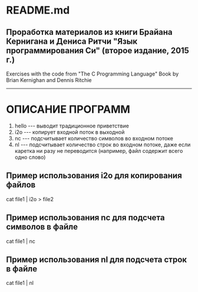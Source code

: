 # README.md
Проработка материалов из книги Брайана Кернигана и Дениса Ритчи
"Язык программирования Си" (второе издание, 2015 г.)
---
Exercises with the code from "The C Programming Language"
Book by Brian Kernighan and Dennis Ritchie
***

# ОПИСАНИЕ ПРОГРАММ
1. hello --- выводит традиционное приветствие
2. i2o --- копирует входной поток в выходной
3. nc --- подсчитывает количество символов во входном потоке
4. nl --- подсчитывает количество строк во входном потоке, даже если каретка ни разу не переводится (например, файл содержит всего одно слово)

## Пример использования i2o для копирования файлов
cat file1 | i2o > file2

## Пример использования nc для подсчета символов в файле
cat file1 | nc

## Пример использования nl для подсчета строк в файле
cat file1 | nl